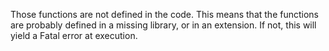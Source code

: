 Those functions are not defined in the code. This means that the functions are probably defined in a missing library, or in an extension. If not, this will yield a Fatal error at execution.